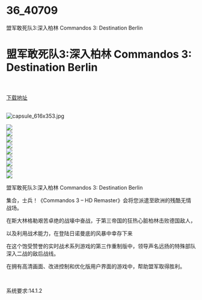 # 36_40709
盟军敢死队3:深入柏林 Commandos 3: Destination Berlin
# 盟军敢死队3:深入柏林 Commandos 3: Destination Berlin
 <br/></br>
[下载地址](https://www.switch520.cc/article/40709 "下载地址")
<br/></br>

<p><img title="capsule_616x353.jpg" src="https://www.switch520.cc/muke_img/2022_08_30_6cc1d1f62952d.jpg" alt="capsule_616x353.jpg"></p>
<p><img src="https://cdn.cloudflare.steamstatic.com/steam/apps/1469170/ss_01159de0e05997471cd55d4a503b63063de3cfff.600x338.jpg?t=1661873367"><br>
<img src="https://cdn.cloudflare.steamstatic.com/steam/apps/1469170/ss_e4ab52803aba581a7e1af976364375a80958588b.600x338.jpg?t=1661873367"><br>
<img src="https://cdn.cloudflare.steamstatic.com/steam/apps/1469170/ss_cce3af8cff7694014bd783e752e19668c7d7b8a1.600x338.jpg?t=1661873367"><br>
<img src="https://cdn.cloudflare.steamstatic.com/steam/apps/1469170/ss_07693fe37c11e06bdbe7365ad04af8bbdc36409d.600x338.jpg?t=1661873367"><br>
<img src="https://cdn.cloudflare.steamstatic.com/steam/apps/1469170/ss_63b3bc28416e96eaeb779c53b9d080046f0910d6.600x338.jpg?t=1661873367"><br>
<img src="https://cdn.cloudflare.steamstatic.com/steam/apps/1469170/ss_7da1248b1cee4cd74e22274a3da1481c01d2e323.600x338.jpg?t=1661873367"><br>
<img src="https://cdn.cloudflare.steamstatic.com/steam/apps/1469170/ss_ab5b047c037c32d0a305de0b830eeef5627ee7eb.600x338.jpg?t=1661873367"><br>
<img src="https://cdn.cloudflare.steamstatic.com/steam/apps/1469170/ss_9ef36692d7fab58531ce5381c6d6c98038ce1cd5.600x338.jpg?t=1661873367"><br>
<img src="https://cdn.cloudflare.steamstatic.com/steam/apps/1469170/ss_7161923089bac83c1d6a87c4980e20f8f01c6dc5.600x338.jpg?t=1661873367"></p>
<p>盟军敢死队3:深入柏林 Commandos 3: Destination Berlin</p>
<p>集合，士兵！《Commandos 3 – HD Remaster》会将您派遣至欧洲的残酷无情战场。</p>
<p>在斯大林格勒艰苦卓绝的战壕中奋战，于第三帝国的狂热心脏柏林击败德国敌人，</p>
<p>以及利用战术能力，在登陆日诺曼底的风暴中幸存下来</p>
<p>在这个饱受赞誉的实时战术系列游戏的第三作重制版中，领导声名远扬的特殊部队深入二战的敌后战线。</p>
<p>在拥有高清画面、改进控制和优化版用户界面的游戏中，帮助盟军取得胜利。</p>
<p>&nbsp;</p>
<p>系统要求:14.1.2</p>



